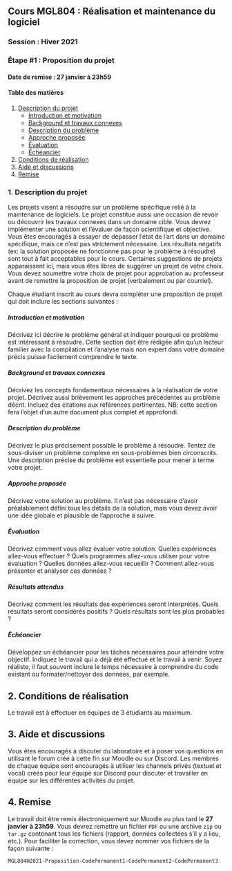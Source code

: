 ## Cours MGL804 : Réalisation et maintenance du logiciel
### Session : Hiver 2021
### Étape #1 : Proposition du projet
#### Date de remise : 27 janvier à 23h59

#### Table des matières
1. [Description du projet](#description)
	-	[Introduction et motivation](#intro)
	-	[Background et travaux connexes](#background)
	-	[Description du problème](#probleme)
	-	[Approche proposée](#approche)
	-	[Évaluation](#evaluation)
	-	[Échéancier](@echeancier)
2. [Conditions de réalisation](#conditions)
3. [Aide et discussions](#discussion)
4. [Remise](#remise)


<a name="description"></a>
### 1. Description du projet
Les projets visent à résoudre sur un problème spécifique relié à la maintenance de logiciels. Le projet constitue aussi une occasion de revoir ou découvrir les travaux connexes dans un domaine cible. Vous devrez implémenter une solution et l’évaluer de façon scientifique et objective. Vous êtes encouragés à essayer de dépasser l’état de l’art dans un domaine spécifique, mais ce n’est pas strictement nécessaire. Les résultats négatifs (ex: la solution proposée ne fonctionne pas pour le problème à résoudre) sont tout à fait acceptables pour le cours. Certaines suggestions de projets apparaissent ici, mais vous êtes libres de suggérer un projet de votre choix. Vous devez soumettre votre choix de projet pour approbation au professeur avant de remettre la proposition de projet (verbalement ou par courriel).

Chaque étudiant inscrit au cours devra compléter une proposition de projet qui doit inclure les sections suivantes :

<a name="intro"></a>
##### Introduction et motivation
Décrivez ici décrire le problème général et indiquer pourquoi ce problème est intéressant à résoudre. Cette section doit être rédigée afin qu’un lecteur familier avec la compilation et l’analyse mais non expert dans votre domaine précis puisse facilement comprendre le texte.

<a name="background"></a>
##### Background et travaux connexes
Décrivez les concepts fondamentaux nécessaires à la réalisation de votre projet. Décrivez aussi brièvement les approches précédentes au problème décrit. Incluez des citations aux références pertinentes. NB: cette section fera l’objet d’un autre document plus complet et approfondi.

<a name="probleme"></a>
##### Description du problème
Décrivez le plus précisément possible le problème à résoudre. Tentez de sous-diviser un problème complexe en sous-problèmes bien circonscrits. Une description précise du problème est essentielle pour mener à terme votre projet.

<a name="approche"></a>
##### Approche proposée
Décrivez votre solution au problème. Il n’est pas nécessaire d’avoir préalablement défini tous les détails de la solution, mais vous devez avoir une idée globale et plausible de l’approche à suivre.

<a name="evaluation"></a>
##### Évaluation
Décrivez comment vous allez évaluer votre solution. Quelles expériences allez-vous effectuer ? Quels programmes allez-vous utiliser pour votre évaluation ? Quelles données allez-vous recueillir ? Comment allez-vous présenter et analyser ces données ?

<a name="resultat"></a>
##### Résultats attendus
Décrivez comment les résultats des expériences seront interprétés. Quels résultats seront considérés positifs ? Quels résultats sont les plus probables ?

<a name="echeancier"></a>
#####	Échéancier
Développez un échéancier pour les tâches nécessaires pour atteindre votre objectif. Indiquez le travail qui a déjà été effectué et le travail à venir. Soyez réaliste, il faut souvent inclure le temps nécessaire à comprendre du code existant ou formater/nettoyer des données, par exemple.



<a name="conditions"></a>
## 2. Conditions de réalisation
Le travail est à effectuer en équipes de 3 étudiants au maximum.

<a name="discussion"></a>
## 3. Aide et discussions
Vous êtes encouragés à discuter du laboratoire et à poser vos questions en utilisant le forum créé à cette fin sur Moodle ou sur Discord. Les membres de chaque équipe sont encouragés à utiliser les channels privés (textuel et vocal) créés pour leur équipe sur Discord pour discuter et travailler en équipe sur les différentes activités du projet.

<a name="remise"></a>
## 4. Remise
Le travail doit être remis électroniquement sur Moodle au plus tard le **27 janvier à 23h59**. Vous devrez remettre un fichier ``PDF`` ou une archive ``zip`` ou ``tar.gz`` contenant tous les fichiers (rapport, données collectées s’il y a lieu, etc.).
Pour faciliter la correction, vous devez nommer vos fichiers de la façon suivante :


``
MGL804H2021-Proposition-CodePermanent1-CodePermanent2-CodePermanent3
``

